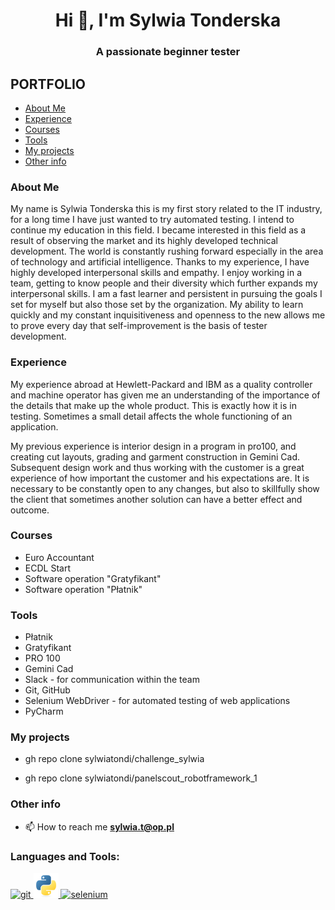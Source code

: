 <h1 align="center">Hi 👋, I'm Sylwia Tonderska</h1>
<h3 align="center">A passionate beginner tester</h3>


## PORTFOLIO 
* [About Me](#about-me)
* [Experience](#Experience)
* [Courses](#Courses)
* [Tools](#Tools)
* [My projects](#my-projects)
* [Other info](#other-info)
     


### About Me
 My name is Sylwia Tonderska this is my first story related to the IT industry, for a long time I have just wanted to try automated testing. 
 I intend to continue my education in this field. 
 I became interested in this field as a result of observing the market and its highly developed technical development. 
 The world is constantly rushing forward especially in the area of technology and artificial intelligence. 
 Thanks to my experience, I have highly developed interpersonal skills and empathy. 
 I enjoy working in a team, getting to know people and their diversity which further expands my interpersonal skills.
 I am a fast learner and persistent in pursuing the goals I set for myself but also those set by the organization.
 My ability to learn quickly and my constant inquisitiveness and openness to the new allows me to prove every day that self-improvement is the basis of tester development. 

### Experience
My experience abroad at Hewlett-Packard and IBM as a quality controller and machine operator has given me an understanding of the importance of the details that make up the whole product. This is exactly how it is in testing. Sometimes a small detail affects the whole functioning of an application. 
  
My previous experience is interior design in a program in pro100, and creating cut layouts, grading and garment construction in Gemini Cad. Subsequent design work and thus working with the customer is a great experience of how important the customer and his expectations are. It is necessary to be constantly open to any changes, but also to skillfully show the client that sometimes another solution can have a better effect and outcome. 

### Courses

* Euro Accountant
* ECDL Start
* Software operation "Gratyfikant"
* Software operation "Płatnik"
  
### Tools

* Płatnik
* Gratyfikant
* PRO 100
* Gemini Cad
* Slack - for communication within the team
* Git, GitHub
* Selenium WebDriver - for automated testing of web applications
* PyCharm


### My projects

* gh repo clone sylwiatondi/challenge_sylwia

* gh repo clone sylwiatondi/panelscout_robotframework_1



### Other info

- 📫 How to reach me **sylwia.t@op.pl**



<h3 align="left">Languages and Tools:</h3>
<p align="left"> <a href="https://git-scm.com/" target="_blank" rel="noreferrer"> <img src="https://www.vectorlogo.zone/logos/git-scm/git-scm-icon.svg" alt="git" width="40" height="40"/> </a> <a href="https://www.python.org" target="_blank" rel="noreferrer"> <img src="https://raw.githubusercontent.com/devicons/devicon/master/icons/python/python-original.svg" alt="python" width="40" height="40"/> </a> <a href="https://www.selenium.dev" target="_blank" rel="noreferrer"> <img src="https://raw.githubusercontent.com/detain/svg-logos/780f25886640cef088af994181646db2f6b1a3f8/svg/selenium-logo.svg" alt="selenium" width="40" height="40"/> </a> </p>








